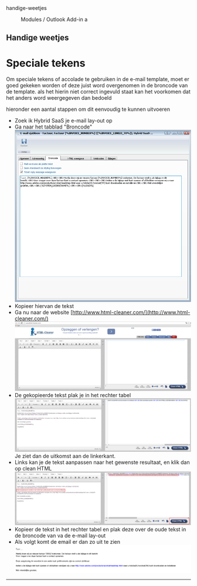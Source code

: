 <properties>
	<page>
		<title>handige-weetjes</title>
		<description>handige-weetjes</description>
	</page>
	<menu>
		<position>Modules / Outlook Add-in</position>
		<title>Handige weetjes</title>
		<sort>a</sort>
	</menu>
</properties>

## Handige weetjes ##

# Speciale tekens #

Om speciale tekens of accolade te gebruiken in de e-mail template, moet er goed gekeken worden of deze juist word overgenomen in de broncode van de template. als het hierin niet correct ingevuld staat kan het voorkomen dat het anders word weergegeven dan bedoeld

hieronder een aantal stappen om dit eenvoudig te kunnen uitvoeren

* Zoek ik Hybrid SaaS je e-mail lay-out op
* Ga naar het tabblad "Broncode" ![](images/1.png)
* Kopieer hiervan de tekst
* Ga nu naar de website [http://www.html-cleaner.com/](http://www.html-cleaner.com/) ![](images/2.png)
* De gekopieerde tekst plak je in het rechter tabel ![](images/3.png)Je ziet dan de uitkomst aan de linkerkant.
* Links kan je de tekst aanpassen naar het gewenste resultaat, en klik dan op clean HTML ![](images/4.png)
* Kopieer de tekst in het rechter tabel en plak deze over de oude tekst in de broncode van va de e-mail lay-out
* Als volgt komt de email er dan zo uit te zien ![](images/5.png)

----------